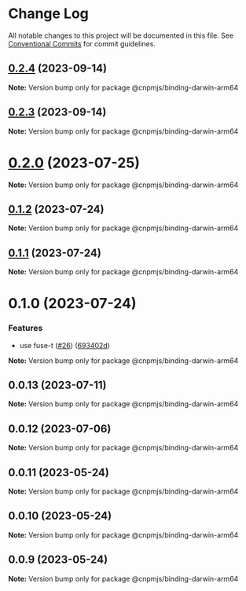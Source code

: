 # Change Log

All notable changes to this project will be documented in this file.
See [Conventional Commits](https://conventionalcommits.org) for commit guidelines.

## [0.2.4](https://github.com/cnpm/rapid/compare/v0.2.1...v0.2.4) (2023-09-14)

**Note:** Version bump only for package @cnpmjs/binding-darwin-arm64





## [0.2.3](https://github.com/cnpm/rapid/compare/v0.2.1...v0.2.3) (2023-09-14)

**Note:** Version bump only for package @cnpmjs/binding-darwin-arm64





# [0.2.0](https://github.com/cnpm/rapid/compare/v0.1.2...v0.2.0) (2023-07-25)

**Note:** Version bump only for package @cnpmjs/binding-darwin-arm64





## [0.1.2](https://github.com/cnpm/rapid/compare/v0.1.1...v0.1.2) (2023-07-24)

**Note:** Version bump only for package @cnpmjs/binding-darwin-arm64





## [0.1.1](https://github.com/cnpm/rapid/compare/v0.1.0...v0.1.1) (2023-07-24)

**Note:** Version bump only for package @cnpmjs/binding-darwin-arm64





# 0.1.0 (2023-07-24)


### Features

* use fuse-t ([#26](https://github.com/cnpm/rapid/issues/26)) ([693402d](https://github.com/cnpm/rapid/commit/693402d337651215502034c1b65d594737019408))







**Note:** Version bump only for package @cnpmjs/binding-darwin-arm64





## 0.0.13 (2023-07-11)

**Note:** Version bump only for package @cnpmjs/binding-darwin-arm64





## 0.0.12 (2023-07-06)

**Note:** Version bump only for package @cnpmjs/binding-darwin-arm64





## 0.0.11 (2023-05-24)

**Note:** Version bump only for package @cnpmjs/binding-darwin-arm64





## 0.0.10 (2023-05-24)

**Note:** Version bump only for package @cnpmjs/binding-darwin-arm64





## 0.0.9 (2023-05-24)

**Note:** Version bump only for package @cnpmjs/binding-darwin-arm64
